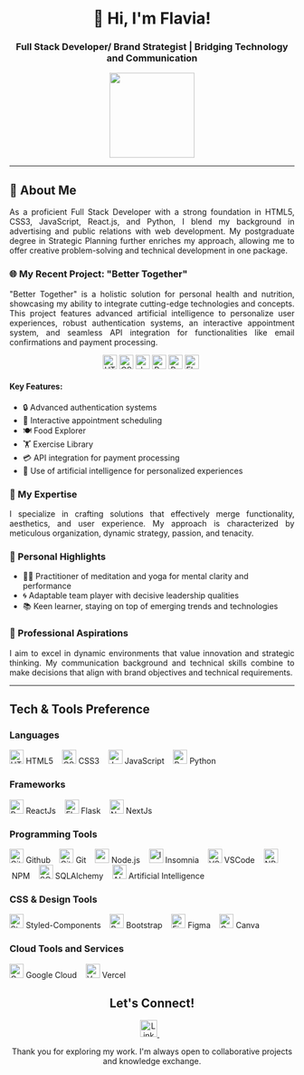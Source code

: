 <div align="center">
  
# 👋 Hi, I'm Flavia!

### Full Stack Developer/ Brand Strategist | Bridging Technology and Communication

</div>

<div align="center">
  <img src="https://breanda.netlify.app/images/hero-image.png" width="150px"/>
</div>

---

## 🚀 About Me
<div align="justify">

As a proficient Full Stack Developer with a strong foundation in HTML5, CSS3, JavaScript, React.js, and Python, I blend my background in advertising and public relations with web development. My postgraduate degree in Strategic Planning further enriches my approach, allowing me to offer creative problem-solving and technical development in one package.

</div>

### 🌐 My Recent Project: "Better Together"
<div align="justify">

"Better Together" is a holistic solution for personal health and nutrition, showcasing my ability to integrate cutting-edge technologies and concepts. This project features advanced artificial intelligence to personalize user experiences, robust authentication systems, an interactive appointment system, and seamless API integration for functionalities like email confirmations and payment processing.

</div>

<div align="center">
  
  <img src="https://cdn-icons-png.flaticon.com/512/732/732212.png" alt="HTML5" height="25px" />&nbsp;<img src="https://upload.wikimedia.org/wikipedia/commons/thumb/6/62/CSS3_logo.svg/800px-CSS3_logo.svg.png" alt="CSS3" height="25px" />&nbsp;<img src="https://static.vecteezy.com/system/resources/previews/027/127/463/non_2x/javascript-logo-javascript-icon-transparent-free-png.png" alt="JavaScript" height="25px" />&nbsp;<img src="https://upload.wikimedia.org/wikipedia/commons/thumb/a/a7/React-icon.svg/1150px-React-icon.svg.png" alt="React" height="25px" />&nbsp;<img src="https://cdn3.iconfinder.com/data/icons/logos-and-brands-adobe/512/267_Python-512.png" alt="Python" height="25px" />&nbsp;<img src="https://static-00.iconduck.com/assets.00/flask-icon-1594x2048-84mjydzf.png" alt="Flask" height="25px" />&nbsp;

</div>

#### Key Features:
- 🔒 Advanced authentication systems
- 📅 Interactive appointment scheduling
- 🍽️ Food Explorer
- 🏋️ Exercise Library
- 💳 API integration for payment processing
- 🤖 Use of artificial intelligence for personalized experiences
  
### 💼 My Expertise
<div align="justify">

I specialize in crafting solutions that effectively merge functionality, aesthetics, and user experience. My approach is characterized by meticulous organization, dynamic strategy, passion, and tenacity.

</div>

### 🌟 Personal Highlights
- 🧘‍♀️ Practitioner of meditation and yoga for mental clarity and performance
- 🌀 Adaptable team player with decisive leadership qualities
- 📚 Keen learner, staying on top of emerging trends and technologies

### 🎯 Professional Aspirations
<div align="justify">

I aim to excel in dynamic environments that value innovation and strategic thinking. My communication background and technical skills combine to make decisions that align with brand objectives and technical requirements.

</div>

---

## Tech & Tools Preference

### Languages
<p>
  <img src="https://cdn-icons-png.flaticon.com/512/732/732212.png" alt="HTML5" height="25px" />&nbsp;HTML5
  &nbsp;&nbsp;
  <img src="https://upload.wikimedia.org/wikipedia/commons/thumb/6/62/CSS3_logo.svg/800px-CSS3_logo.svg.png" alt="CSS3" height="25px" />&nbsp;CSS3
  &nbsp;&nbsp;
  <img src="https://static.vecteezy.com/system/resources/previews/027/127/463/non_2x/javascript-logo-javascript-icon-transparent-free-png.png" alt="JavaScript" height="25px" />&nbsp;JavaScript
  &nbsp;&nbsp;
  <img src="https://cdn3.iconfinder.com/data/icons/logos-and-brands-adobe/512/267_Python-512.png" alt="Python" height="25px" />&nbsp;Python
</p>

### Frameworks
<p>
  <img src="https://upload.wikimedia.org/wikipedia/commons/thumb/a/a7/React-icon.svg/1150px-React-icon.svg.png" alt="React" height="25px" />&nbsp;ReactJs
  &nbsp;&nbsp;
  <img src="https://static-00.iconduck.com/assets.00/flask-icon-1594x2048-84mjydzf.png" alt="Flask" height="25px" />&nbsp;Flask 
  &nbsp;&nbsp;
  <img src="https://www.datocms-assets.com/75941/1657707878-nextjs_logo.png" alt="NextJs" height="25px" />&nbsp;NextJs
  &nbsp;&nbsp;
</p>

### Programming Tools
<p>
  <img src="https://cdn-icons-png.flaticon.com/512/25/25231.png" alt="Github" height="25px" />&nbsp;Github
  &nbsp;&nbsp;
  <img src="https://git-scm.com/images/logos/downloads/Git-Icon-1788C.png" alt="Git" height="25px" />&nbsp;Git 
  &nbsp;&nbsp;
  <img src="https://cdn-icons-png.flaticon.com/512/5968/5968322.png" alt="" height="25px" />&nbsp;Node.js
  &nbsp;&nbsp;
  <img src="https://static-00.iconduck.com/assets.00/insomnia-icon-2048x2048-kz1gm1sv.png" alt="Insomnia" height="25px" />&nbsp;Insomnia 
  &nbsp;&nbsp;
  <img src="https://upload.wikimedia.org/wikipedia/commons/thumb/9/9a/Visual_Studio_Code_1.35_icon.svg/512px-Visual_Studio_Code_1.35_icon.svg.png" alt="VSCode" height="25px" />&nbsp;VSCode 
  &nbsp;&nbsp;
  <img src="https://cdn.iconscout.com/icon/free/png-256/free-npm-3-1175132.png" alt="NPM" height="25px" />&nbsp;NPM 
  &nbsp;&nbsp;
  <img src="https://upload.wikimedia.org/wikipedia/commons/thumb/d/d7/SQLAlchemy.svg/160px-SQLAlchemy.svg.png" alt="SQLAlchemy" height="25px" />&nbsp;SQLAlchemy
  &nbsp;&nbsp;
  <img src="https://consilium.technology/wp-content/themes/consilium/img/icon-machine-intelligence-white.png" alt="AI" height="25px" />&nbsp;Artificial Intelligence 
  &nbsp;&nbsp; 
</p>


### CSS & Design Tools
<p>
  <img src="https://miro.medium.com/v2/resize:fit:318/1*7jRD5QhgARucFKvRHFxpOg.png" alt="Styled-Components" height="25px" />&nbsp;Styled-Components
  &nbsp;&nbsp;
  <img src="https://uxwing.com/wp-content/themes/uxwing/download/brands-and-social-media/bootstrap-5-logo-icon.png" alt="Bootstrap" height="25px" />&nbsp;Bootstrap
  &nbsp;&nbsp;
  <img src="https://cdn-icons-png.flaticon.com/512/5968/5968705.png" alt="Figma" height="25px" />&nbsp;Figma
  &nbsp;&nbsp;
  <img src="https://upload.wikimedia.org/wikipedia/commons/thumb/0/08/Canva_icon_2021.svg/2048px-Canva_icon_2021.svg.png" alt="Canva" height="25px" />&nbsp;Canva
  &nbsp;&nbsp;
</p>


### Cloud Tools and Services
<p>
  <img src="https://static-00.iconduck.com/assets.00/google-cloud-icon-512x412-8rnz6wkz.png" alt="Google Cloud" height="25px" />&nbsp;Google Cloud
  &nbsp;&nbsp;
  <img src="https://static.wikia.nocookie.net/logopedia/images/a/a7/Vercel_favicon.svg/revision/latest?cb=20221026155821" alt="Vercel" height="25px" />&nbsp;Vercel 
  &nbsp;&nbsp;
</p>

<div align="center">
  
## Let's Connect!

<a href="https://www.linkedin.com/in/flavia-fernandezolivera/">
  <img src="https://cdn-icons-png.flaticon.com/256/174/174857.png" alt="LinkedIn" width="30px"/>
</a> &nbsp;&nbsp;

Thank you for exploring my work. I'm always open to collaborative projects and knowledge exchange.

</div>
